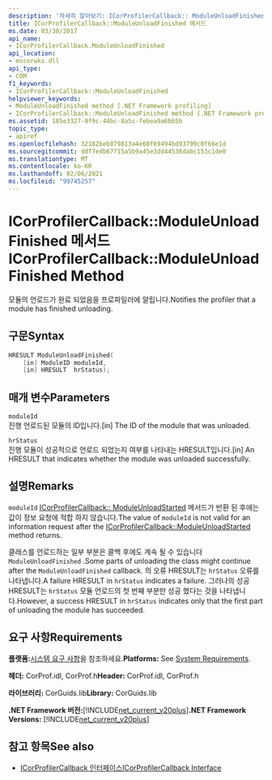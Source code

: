 ```yaml
---
description: '자세히 알아보기: ICorProfilerCallback:: ModuleUnloadFinished 메서드'
title: ICorProfilerCallback::ModuleUnloadFinished 메서드
ms.date: 03/30/2017
api_name:
- ICorProfilerCallback.ModuleUnloadFinished
api_location:
- mscorwks.dll
api_type:
- COM
f1_keywords:
- ICorProfilerCallback::ModuleUnloadFinished
helpviewer_keywords:
- ModuleUnloadFinished method [.NET Framework profiling]
- ICorProfilerCallback::ModuleUnloadFinished method [.NET Framework profiling]
ms.assetid: 185e3327-9f9c-44bc-8a5c-febea9a6bb5b
topic_type:
- apiref
ms.openlocfilehash: 32182beb879813a4e60f69494bd93799c0f66e1d
ms.sourcegitcommit: ddf7edb67715a5b9a45e3dd44536dabc153c1de0
ms.translationtype: MT
ms.contentlocale: ko-KR
ms.lasthandoff: 02/06/2021
ms.locfileid: "99745257"
---
```

# <a name="icorprofilercallbackmoduleunloadfinished-method"></a><span data-ttu-id="89933-103">ICorProfilerCallback::ModuleUnloadFinished 메서드</span><span class="sxs-lookup"><span data-stu-id="89933-103">ICorProfilerCallback::ModuleUnloadFinished Method</span></span>

<span data-ttu-id="89933-104">모듈의 언로드가 완료 되었음을 프로파일러에 알립니다.</span><span class="sxs-lookup"><span data-stu-id="89933-104">Notifies the profiler that a module has finished unloading.</span></span>  
  
## <a name="syntax"></a><span data-ttu-id="89933-105">구문</span><span class="sxs-lookup"><span data-stu-id="89933-105">Syntax</span></span>  
  
```cpp  
HRESULT ModuleUnloadFinished(  
    [in] ModuleID moduleId,  
    [in] HRESULT  hrStatus);  
```  
  
## <a name="parameters"></a><span data-ttu-id="89933-106">매개 변수</span><span class="sxs-lookup"><span data-stu-id="89933-106">Parameters</span></span>  

 `moduleId`  
 <span data-ttu-id="89933-107">진행 언로드된 모듈의 ID입니다.</span><span class="sxs-lookup"><span data-stu-id="89933-107">[in] The ID of the module that was unloaded.</span></span>  
  
 `hrStatus`  
 <span data-ttu-id="89933-108">진행 모듈이 성공적으로 언로드 되었는지 여부를 나타내는 HRESULT입니다.</span><span class="sxs-lookup"><span data-stu-id="89933-108">[in] An HRESULT that indicates whether the module was unloaded successfully.</span></span>  
  
## <a name="remarks"></a><span data-ttu-id="89933-109">설명</span><span class="sxs-lookup"><span data-stu-id="89933-109">Remarks</span></span>  

 <span data-ttu-id="89933-110">`moduleId` [ICorProfilerCallback:: ModuleUnloadStarted](icorprofilercallback-moduleunloadstarted-method.md) 메서드가 반환 된 후에는 값이 정보 요청에 적합 하지 않습니다.</span><span class="sxs-lookup"><span data-stu-id="89933-110">The value of `moduleId` is not valid for an information request after the [ICorProfilerCallback::ModuleUnloadStarted](icorprofilercallback-moduleunloadstarted-method.md) method returns.</span></span>  
  
 <span data-ttu-id="89933-111">클래스를 언로드하는 일부 부분은 콜백 후에도 계속 될 수 있습니다 `ModuleUnloadFinished` .</span><span class="sxs-lookup"><span data-stu-id="89933-111">Some parts of unloading the class might continue after the `ModuleUnloadFinished` callback.</span></span> <span data-ttu-id="89933-112">의 오류 HRESULT는 `hrStatus` 오류를 나타냅니다.</span><span class="sxs-lookup"><span data-stu-id="89933-112">A failure HRESULT in `hrStatus` indicates a failure.</span></span> <span data-ttu-id="89933-113">그러나의 성공 HRESULT는 `hrStatus` 모듈 언로드의 첫 번째 부분만 성공 했다는 것을 나타냅니다.</span><span class="sxs-lookup"><span data-stu-id="89933-113">However, a success HRESULT in `hrStatus` indicates only that the first part of unloading the module has succeeded.</span></span>  
  
## <a name="requirements"></a><span data-ttu-id="89933-114">요구 사항</span><span class="sxs-lookup"><span data-stu-id="89933-114">Requirements</span></span>  

 <span data-ttu-id="89933-115">**플랫폼:**[시스템 요구 사항](../../get-started/system-requirements.md)을 참조하세요.</span><span class="sxs-lookup"><span data-stu-id="89933-115">**Platforms:** See [System Requirements](../../get-started/system-requirements.md).</span></span>  
  
 <span data-ttu-id="89933-116">**헤더:** CorProf.idl, CorProf.h</span><span class="sxs-lookup"><span data-stu-id="89933-116">**Header:** CorProf.idl, CorProf.h</span></span>  
  
 <span data-ttu-id="89933-117">**라이브러리:** CorGuids.lib</span><span class="sxs-lookup"><span data-stu-id="89933-117">**Library:** CorGuids.lib</span></span>  
  
 <span data-ttu-id="89933-118">**.NET Framework 버전:**[!INCLUDE[net_current_v20plus](../../../../includes/net-current-v20plus-md.md)]</span><span class="sxs-lookup"><span data-stu-id="89933-118">**.NET Framework Versions:** [!INCLUDE[net_current_v20plus](../../../../includes/net-current-v20plus-md.md)]</span></span>  
  
## <a name="see-also"></a><span data-ttu-id="89933-119">참고 항목</span><span class="sxs-lookup"><span data-stu-id="89933-119">See also</span></span>

- [<span data-ttu-id="89933-120">ICorProfilerCallback 인터페이스</span><span class="sxs-lookup"><span data-stu-id="89933-120">ICorProfilerCallback Interface</span></span>](icorprofilercallback-interface.md)
